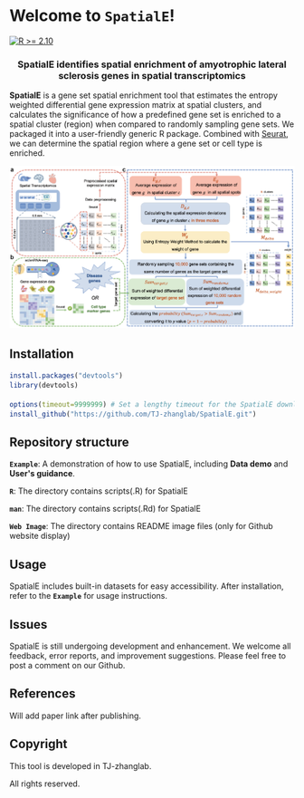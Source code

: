 # Welcome to **`SpatialE`**!

[![R >= 2.10](https://img.shields.io/badge/R-%3E%3D%202.10-brightgreen)](https://www.r-project.org/)

<p align="center">
  <h3 align="center">SpatialE identifies spatial enrichment of amyotrophic lateral sclerosis genes in spatial transcriptomics</h3>
</p>

**SpatialE** is a gene set spatial enrichment tool that estimates the entropy weighted differential gene expression matrix at spatial clusters, and calculates the significance of how a predefined gene set is enriched to a spatial cluster (region) when compared to randomly sampling gene sets. We packaged it into a user-friendly generic R package. Combined with [Seurat](https://satijalab.org/seurat/index.html), we can determine the spatial region where a gene set or cell type is enriched.

<img src="https://github.com/TJ-zhanglab/SpatialE/blob/main/Web Image/SpatialE workflow.png" width="1000"/>

## Installation

```r
install.packages("devtools")
library(devtools)

options(timeout=9999999) # Set a lengthy timeout for the SpatialE download.
install_github("https://github.com/TJ-zhanglab/SpatialE.git")
```

## Repository structure

**`Example`**: A demonstration of how to use SpatialE, including **Data demo** and **User's guidance**.

**`R`**: The directory contains scripts(.R) for SpatialE

**`man`**: The directory contains scripts(.Rd) for SpatialE

**`Web Image`**: The directory contains README image files (only for Github website display)

## Usage

SpatialE includes built-in datasets for easy accessibility. After installation, refer to the **`Example`** for usage instructions.

## Issues

SpatialE is still undergoing development and enhancement. We welcome all feedback, error reports, and improvement suggestions. Please feel free to post a comment on our Github.

## References

Will add paper link after publishing.

## Copyright

This tool is developed in TJ-zhanglab.

All rights reserved.


